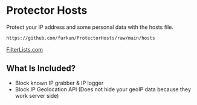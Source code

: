 # Protector Hosts
Protect your IP address and some personal data with the hosts file.

```sh
https://github.com/furkun/ProtectorHosts/raw/main/hosts
```

[FilterLists.com](https://filterlists.com/lists/anti-ip-grabber-hosts)

## What Is Included?
- Block known IP grabber & IP logger
- Block IP Geolocation API (Does not hide your geoIP data because they work server side)
